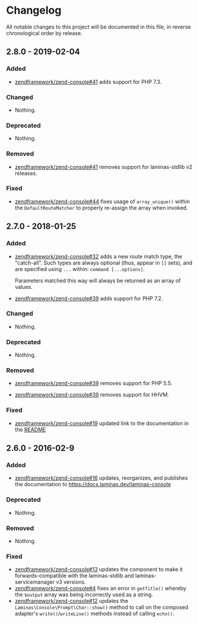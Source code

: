 # Changelog

All notable changes to this project will be documented in this file, in reverse chronological order by release.

## 2.8.0 - 2019-02-04

### Added

- [zendframework/zend-console#41](https://github.com/zendframework/zend-console/pull/41) adds support for PHP 7.3.

### Changed

- Nothing.

### Deprecated

- Nothing.

### Removed

- [zendframework/zend-console#41](https://github.com/zendframework/zend-console/pull/41) removes support for laminas-stdlib v2 releases.

### Fixed

- [zendframework/zend-console#44](https://github.com/zendframework/zend-console/pull/44) fixes usage of `array_unique()` within the `DefaultRouteMatcher` to
  properly re-assign the array when invoked.

## 2.7.0 - 2018-01-25

### Added

- [zendframework/zend-console#32](https://github.com/zendframework/zend-console/pull/32) adds a new route
  match type, the "catch-all". Such types are always optional (thus, appear in
  `[]` sets), and are specified using `...` within: `command [...options]`.

  Parameters matched this way will always be returned as an array of values.

- [zendframework/zend-console#39](https://github.com/zendframework/zend-console/pull/39) adds support for
  PHP 7.2.

### Changed

- Nothing.

### Deprecated

- Nothing.

### Removed

- [zendframework/zend-console#39](https://github.com/zendframework/zend-console/pull/39) removes support
  for PHP 5.5.

- [zendframework/zend-console#39](https://github.com/zendframework/zend-console/pull/39) removes support
  for HHVM.

### Fixed

- [zendframework/zend-console#19](https://github.com/zendframework/zend-console/pull/19) updated link
  to the documentation in the [README](README.md)

## 2.6.0 - 2016-02-9

### Added

- [zendframework/zend-console#16](https://github.com/zendframework/zend-console/pull/16) updates,
  reorganizes, and publishes the documentation to
  https://docs.laminas.dev/laminas-console

### Deprecated

- Nothing.

### Removed

- Nothing.

### Fixed

- [zendframework/zend-console#13](https://github.com/zendframework/zend-console/pull/13) updates the
  component to make it forwards-compatible with the laminas-stdlib and
  laminas-servicemanager v3 versions.
- [zendframework/zend-console#4](https://github.com/zendframework/zend-console/pull/4) fixes an error in
  `getTitle()` whereby the `$output` array was being incorrectly used as a
  string.
- [zendframework/zend-console#12](https://github.com/zendframework/zend-console/pull/12) updates the
  `Laminas\Console\Prompt\Char::show()` method to call on the composed adapter's
  `write()`/`writeLine()` methods instead of calling `echo()`.
